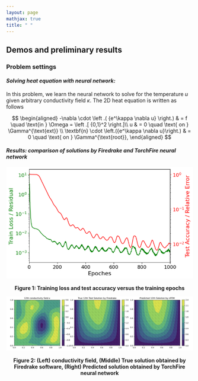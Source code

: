 ```yaml
---
layout: page
mathjax: true
title: " "
---
```


## **Demos and preliminary results**
### Problem settings 
#### *Solving heat equation with neural network:*
In this problem, we learn the neural network to solve for the temperature $u$ given arbitrary conductivity field $\kappa$. The 2D heat equation is written as follows

$$
\begin{aligned}
         -\nabla \cdot \left .( {e^\kappa \nabla u} \right.) & = f  \quad \text{in } \Omega = \left .[ {0,1}^2 \right.]\\
        u & = 0 \quad \text{ on } \Gamma^{\text{ext}} \\
        \textbf{n} \cdot \left.({e^\kappa \nabla u}\right.) & = 0 \quad \text{ on } \Gamma^{\text{root}},
\end{aligned}
$$


#### *Results: comparison of solutions by Firedrake and TorchFire neural network*
![](assets/figures/Heat_eq/Mixed.png)
<div align="center"><figcaption><b>Figure 1: Training loss and test accuracy versus the training epochs<figcaption><div align="center">

![](assets/figures/Heat_eq/Animation_sample.jpg)

<div align="center"><figcaption><b>Figure 2: (Left) conductivity field, (Middle) True solution obtained by Firedrake software, (Right) Predicted solution obtained by TorchFire neural network<figcaption><div align="center">